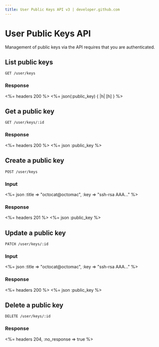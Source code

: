 ```yaml
---
title: User Public Keys API v3 | developer.github.com
---
```


# User Public Keys API
Management of public keys via the API requires that you are
authenticated.

## List public keys

    GET /user/keys

### Response

<%= headers 200 %>
<%= json(:public_key) { |h| [h] } %>

## Get a public key

    GET /user/keys/:id

### Response

<%= headers 200 %>
<%= json :public_key %>

## Create a public key

    POST /user/keys

### Input

<%= json :title => "octocat@octomac", :key => "ssh-rsa AAA..." %>

### Response

<%= headers 201 %>
<%= json :public_key %>

## Update a public key

    PATCH /user/keys/:id

### Input

<%= json :title => "octocat@octomac", :key => "ssh-rsa AAA..." %>

### Response

<%= headers 200 %>
<%= json :public_key %>

## Delete a public key

    DELETE /user/keys/:id

### Response

<%= headers 204, :no_response => true %>

